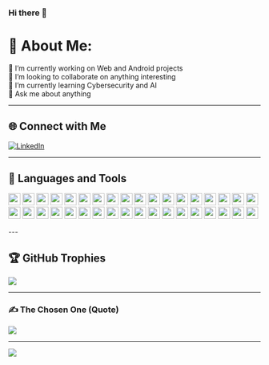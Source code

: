 ### Hi there 👋  

<!-- I'm Eyob Ketema -->

<!--
**eyop/eyop** is a ✨ _special_ ✨ repository because its `README.md` (this file) appears on your GitHub profile.

Here are some ideas to get you started:

- 🔭 I’m currently working on ...
- 🌱 I’m currently learning ...
- 👯 I’m looking to collaborate on ...
- 🤔 I’m looking for help with ...
- 💬 Ask me about ...
- 📫 How to reach me: ...
- 😄 Pronouns: ...
- ⚡ Fun fact: ...
-->

# 💫 About Me:
🔭 I’m currently working on Web and Android projects  
👯 I’m looking to collaborate on anything interesting  
🌱 I’m currently learning Cybersecurity and AI  
💬 Ask me about anything  

---

## 🌐 Connect with Me
[![LinkedIn](https://img.shields.io/badge/LinkedIn-%230077B5.svg?logo=linkedin&logoColor=white)](https://www.linkedin.com/in/eyob-ketema-14539b242/)  

---

## 🚀 Languages and Tools  
<p align="left">
  <img src="https://cdn.jsdelivr.net/gh/devicons/devicon/icons/android/android-original.svg" height="24" />
  <img src="https://cdn.jsdelivr.net/gh/devicons/devicon/icons/anaconda/anaconda-original.svg" height="24" />
  <img src="https://cdn.jsdelivr.net/gh/devicons/devicon/icons/androidstudio/androidstudio-original.svg" height="24" />
  <img src="https://cdn.jsdelivr.net/gh/devicons/devicon/icons/angularjs/angularjs-original.svg" height="24" />
  <img src="https://cdn.jsdelivr.net/gh/devicons/devicon/icons/apache/apache-original.svg" height="24" />
  <img src="https://cdn.jsdelivr.net/gh/devicons/devicon/icons/arduino/arduino-original.svg" height="24" />
  <img src="https://cdn.jsdelivr.net/gh/devicons/devicon/icons/bash/bash-original.svg" height="24" />
  <img src="https://cdn.jsdelivr.net/gh/devicons/devicon/icons/blender/blender-original.svg" height="24" />
  <img src="https://cdn.jsdelivr.net/gh/devicons/devicon/icons/bootstrap/bootstrap-original.svg" height="24" />
  <img src="https://cdn.jsdelivr.net/gh/devicons/devicon/icons/c/c-original.svg" height="24" />
  <img src="https://cdn.jsdelivr.net/gh/devicons/devicon/icons/canva/canva-original.svg" height="24" />
  <img src="https://cdn.jsdelivr.net/gh/devicons/devicon/icons/cplusplus/cplusplus-original.svg" height="24" />
  <img src="https://cdn.jsdelivr.net/gh/devicons/devicon/icons/csharp/csharp-original.svg" height="24" />
  <img src="https://cdn.jsdelivr.net/gh/devicons/devicon/icons/css3/css3-original.svg" height="24" />
  <img src="https://cdn.jsdelivr.net/gh/devicons/devicon/icons/dart/dart-original.svg" height="24" />
  <img src="https://cdn.jsdelivr.net/gh/devicons/devicon/icons/debian/debian-original.svg" height="24" />
  <img src="https://cdn.jsdelivr.net/gh/devicons/devicon/icons/django/django-plain.svg" height="24" />
  <img src="https://cdn.jsdelivr.net/gh/devicons/devicon/icons/docker/docker-original.svg" height="24" />
  <img src="https://skillicons.dev/icons?i=express" height="24" />
  <img src="https://skillicons.dev/icons?i=flask" height="24" />
  <img src="https://cdn.jsdelivr.net/gh/devicons/devicon/icons/firebase/firebase-plain.svg" height="24" />
  <img src="https://cdn.jsdelivr.net/gh/devicons/devicon/icons/flutter/flutter-original.svg" height="24" />
  <img src="https://cdn.jsdelivr.net/gh/devicons/devicon/icons/git/git-original.svg" height="24" />
  <img src="https://skillicons.dev/icons?i=gitlab" height="24" />
  <img src="https://skillicons.dev/icons?i=github" height="24" />
  <img src="https://cdn.jsdelivr.net/gh/devicons/devicon/icons/googlecloud/googlecloud-original.svg" height="24" />
  <img src="https://cdn.jsdelivr.net/gh/devicons/devicon/icons/java/java-original.svg" height="24" />
  <img src="https://cdn.jsdelivr.net/gh/devicons/devicon/icons/javascript/javascript-original.svg" height="24" />
  <img src="https://cdn.jsdelivr.net/gh/devicons/devicon/icons/linux/linux-original.svg" height="24" />
  <img src="https://cdn.jsdelivr.net/gh/devicons/devicon/icons/mongodb/mongodb-original.svg" height="24" />
  <img src="https://cdn.jsdelivr.net/gh/devicons/devicon/icons/mysql/mysql-original.svg" height="24" />
  <img src="https://cdn.jsdelivr.net/gh/devicons/devicon/icons/nodejs/nodejs-original.svg" height="24" />
  <img src="https://cdn.jsdelivr.net/gh/devicons/devicon/icons/python/python-original.svg" height="24" />
  <img src="https://cdn.jsdelivr.net/gh/devicons/devicon/icons/react/react-original.svg" height="24" />
  <img src="https://cdn.jsdelivr.net/gh/devicons/devicon/icons/tensorflow/tensorflow-original.svg" height="24" />
  <img src="https://cdn.jsdelivr.net/gh/devicons/devicon/icons/unity/unity-original.svg" height="24" />
</p>
---

## 🏆 GitHub Trophies  
![](https://github-profile-trophy.vercel.app/?username=eyop&theme=radical&no-frame=false&no-bg=false&margin-w=4)

---

### ✍️ The Chosen One (Quote)  
![](https://quotes-github-readme.vercel.app/api?type=horizontal&theme=radical)

---

[![](https://visitcount.itsvg.in/api?id=eyop&icon=0&color=0)](https://visitcount.itsvg.in)

<!-- Proudly created with GPRM (https://gprm.itsvg.in) -->